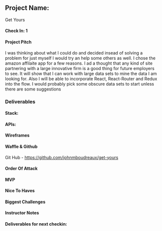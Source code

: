 ## Project Name:

Get Yours

#### Check In: 1


#### Project Pitch

I was thinking about what I could do and decided insead of solving a problem for just myself I would try an help some others as well. I chose the amazon affilaite app for a few reasons. I ad a thought that any kind of site partnering with a large innovative firm is a good thing for future employers to see. It will show that I can work with large data sets to mine the data I am looking for. Also I will be able to incorporate React, React-Router and Redux into the flow. I would probably pick some obscure data sets to start unless there are some suggestions

### Deliverables


#### Stack:

#### APIs:

#### Wireframes

#### Waffle & Github

Git Hub - https://github.com/johnmboudreaux/get-yours

#### Order Of Attack

#### MVP

#### Nice To Haves

#### Biggest Challenges

#### Instructor Notes

#### Deliverables for next checkin:

